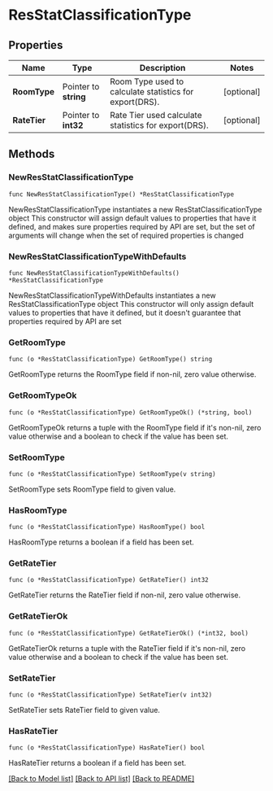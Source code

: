 # ResStatClassificationType

## Properties

Name | Type | Description | Notes
------------ | ------------- | ------------- | -------------
**RoomType** | Pointer to **string** | Room Type used to calculate statistics for export(DRS). | [optional] 
**RateTier** | Pointer to **int32** | Rate Tier used calculate statistics for export(DRS). | [optional] 

## Methods

### NewResStatClassificationType

`func NewResStatClassificationType() *ResStatClassificationType`

NewResStatClassificationType instantiates a new ResStatClassificationType object
This constructor will assign default values to properties that have it defined,
and makes sure properties required by API are set, but the set of arguments
will change when the set of required properties is changed

### NewResStatClassificationTypeWithDefaults

`func NewResStatClassificationTypeWithDefaults() *ResStatClassificationType`

NewResStatClassificationTypeWithDefaults instantiates a new ResStatClassificationType object
This constructor will only assign default values to properties that have it defined,
but it doesn't guarantee that properties required by API are set

### GetRoomType

`func (o *ResStatClassificationType) GetRoomType() string`

GetRoomType returns the RoomType field if non-nil, zero value otherwise.

### GetRoomTypeOk

`func (o *ResStatClassificationType) GetRoomTypeOk() (*string, bool)`

GetRoomTypeOk returns a tuple with the RoomType field if it's non-nil, zero value otherwise
and a boolean to check if the value has been set.

### SetRoomType

`func (o *ResStatClassificationType) SetRoomType(v string)`

SetRoomType sets RoomType field to given value.

### HasRoomType

`func (o *ResStatClassificationType) HasRoomType() bool`

HasRoomType returns a boolean if a field has been set.

### GetRateTier

`func (o *ResStatClassificationType) GetRateTier() int32`

GetRateTier returns the RateTier field if non-nil, zero value otherwise.

### GetRateTierOk

`func (o *ResStatClassificationType) GetRateTierOk() (*int32, bool)`

GetRateTierOk returns a tuple with the RateTier field if it's non-nil, zero value otherwise
and a boolean to check if the value has been set.

### SetRateTier

`func (o *ResStatClassificationType) SetRateTier(v int32)`

SetRateTier sets RateTier field to given value.

### HasRateTier

`func (o *ResStatClassificationType) HasRateTier() bool`

HasRateTier returns a boolean if a field has been set.


[[Back to Model list]](../README.md#documentation-for-models) [[Back to API list]](../README.md#documentation-for-api-endpoints) [[Back to README]](../README.md)


